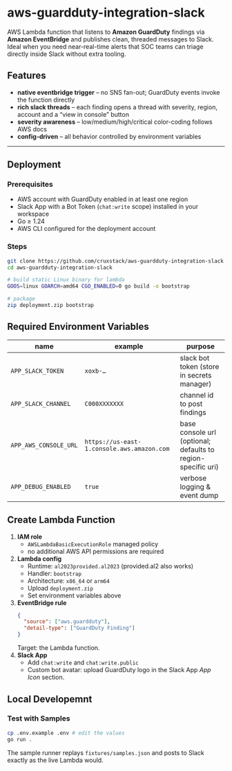 # aws-guardduty-integration-slack

AWS Lambda function that listens to **Amazon GuardDuty** findings via **Amazon
EventBridge** and publishes clean, threaded messages to Slack. Ideal when you
need near-real-time alerts that SOC teams can triage directly inside Slack
without extra tooling.

## Features

* **native eventbridge trigger** – no SNS fan-out; GuardDuty events invoke the
  function directly
* **rich slack threads** – each finding opens a thread with severity, region,
  account and a “view in console” button
* **severity awareness** – low/medium/high/critical color-coding follows AWS
  docs
* **config-driven** – all behavior controlled by environment variables

---

## Deployment

### Prerequisites

* AWS account with GuardDuty enabled in at least one region
* Slack App with a Bot Token (`chat:write` scope) installed in your workspace
* Go ≥ 1.24
* AWS CLI configured for the deployment account

### Steps

```bash
git clone https://github.com/cruxstack/aws-guardduty-integration-slack.git
cd aws-guardduty-integration-slack

# build static Linux binary for lambda
GOOS=linux GOARCH=amd64 CGO_ENABLED=0 go build -o bootstrap

# package
zip deployment.zip bootstrap
```

## Required Environment Variables

| name                  | example                                    | purpose                                                      |
| --------------------- | ------------------------------------------ | ------------------------------------------------------------ |
| `APP_SLACK_TOKEN`     | `xoxb-…`                                   | slack bot token (store in secrets manager)                   |
| `APP_SLACK_CHANNEL`   | `C000XXXXXXX`                              | channel id to post findings                                  |
| `APP_AWS_CONSOLE_URL` | `https://us-east-1.console.aws.amazon.com` | base console url (optional; defaults to region-specific uri) |
| `APP_DEBUG_ENABLED`   | `true`                                     | verbose logging & event dump                                 |

## Create Lambda Function

1. **IAM role**
   * `AWSLambdaBasicExecutionRole` managed policy
   * no additional AWS API permissions are required
2. **Lambda config**
   * Runtime: `al2023provided.al2023` (provided.al2 also works)
   * Handler: `bootstrap`
   * Architecture: `x86_64` or `arm64`
   * Upload `deployment.zip`
   * Set environment variables above
3. **EventBridge rule**
   ```json
   {
     "source": ["aws.guardduty"],
     "detail-type": ["GuardDuty Finding"]
   }
   ```
   Target: the Lambda function.
4. **Slack App**
   * Add `chat:write` and `chat:write.public`
   * Custom bot avatar: upload GuardDuty logo in the Slack App *App Icon*
     section.


## Local Developemnt

### Test with Samples

```bash
cp .env.example .env # edit the values
go run .
```

The sample runner replays `fixtures/samples.json` and posts to Slack exactly as
the live Lambda would.

